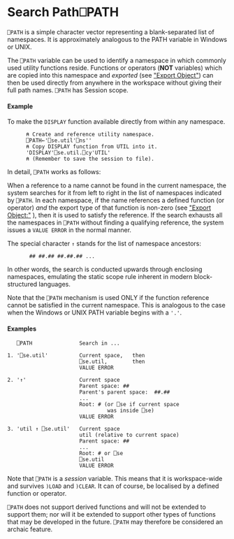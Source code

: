 




<h1 class="heading"><span class="name">Search Path</span><span class="command">⎕PATH</span></h1>

`⎕PATH` is a simple character vector representing a blank-separated list of namespaces.  It is approximately analogous to the PATH variable in Windows or UNIX.


The `⎕PATH` variable can be used to identify a namespace in which commonly used utility functions reside.  Functions or operators (**NOT** variables) which are copied into this namespace and *exported* (see ["Export Object"](../../../system-functions-a-z/system-functions-a-z/export.md)) can then be used directly from anywhere in the workspace without giving their full path names. `⎕PATH` has Session scope.



#### Example


To make the `DISPLAY` function available directly from within any namespace.
```apl
      ⍝ Create and reference utility namespace.
      ⎕PATH←'⎕se.util'⎕ns''
      ⍝ Copy DISPLAY function from UTIL into it.
      'DISPLAY'⎕se.util.⎕cy'UTIL'
      ⍝ (Remember to save the session to file).  
```



In detail, `⎕PATH` works as follows:


When a reference to a name cannot be found in the current namespace, the system searches for it from left to right in the list of namespaces indicated by `⎕PATH`.  In each namespace, if the name references a defined function (or operator) *and* the export type of that function is non-zero (see ["Export Object:"](../../../system-functions-a-z/system-functions-a-z/export.md) ), then it is used to satisfy the reference.  If the search exhausts all the namespaces in `⎕PATH` without finding a qualifying reference, the system issues a `VALUE ERROR` in the normal manner.


The special character `↑` stands for the list of namespace ancestors:
```apl
       ## ##.## ##.##.## ...
```


In other words, the search is conducted upwards through enclosing namespaces, emulating the static scope rule inherent in modern block-structured languages.


Note that the `⎕PATH` mechanism is used ONLY if the function reference cannot be satisfied in the current namespace.  This is analogous to the case when the Windows or UNIX PATH variable begins with a `'.'`.


#### Examples
```apl
   ⎕PATH               Search in ...

```
```apl
1. '⎕se.util'          Current space,   then
                       ⎕se.util,        then
                       VALUE ERROR
 
2. '↑'                 Current space
                       Parent space: ##
                       Parent's parent space:  ##.##
                       ...
                       Root: # (or ⎕se if current space
                                was inside ⎕se)
                       VALUE ERROR
 
3. 'util ↑ ⎕se.util'   Current space
                       util (relative to current space)
                       Parent space: ##
                       ...
                       Root: # or ⎕se
                       ⎕se.util
                       VALUE ERROR
```



Note that `⎕PATH` is a *session* variable.  This means that it is workspace-wide and survives `)LOAD` and `)CLEAR`. It can of course, be localised by a defined function or operator.


`⎕PATH` does not support derived functions and will not be extended to support them; nor will it be extended to support other types of functions that may be developed in the future. `⎕PATH` may therefore be considered an archaic feature.



